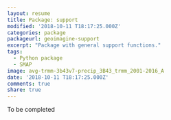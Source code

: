 ```yaml
---
layout: resume
title: Package: support
modified: '2018-10-11 T18:17:25.000Z'
categories: package
packageurl: geoimagine-support
excerpt: "Package with general support functions."
tags:
  - Python package
  - SMAP
image: avg-trmm-3b43v7-precip_3B43_trmm_2001-2016_A
date: '2018-10-11 T18:17:25.000Z'
comments: true
share: true
---
```


To be completed
